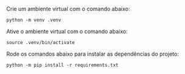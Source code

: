 Crie um ambiente virtual com o comando abaixo:
```
python -m venv .venv
```

Ative o ambiente virtual com o comando abaixo:
```
source .venv/bin/activate
```

Rode os comandos abaixo para instalar as dependências do projeto:
```
python -m pip install -r requirements.txt
```
